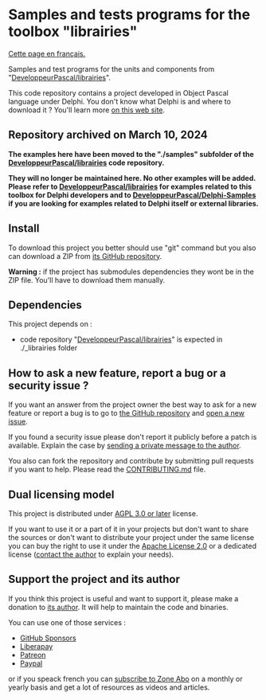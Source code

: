 # Samples and tests programs for the toolbox "librairies"

[Cette page en français.](LISEZMOI.md)

Samples and test programs for the units and components from "[DeveloppeurPascal/librairies](https://github.com/DeveloppeurPascal/librairies)".

This code repository contains a project developed in Object Pascal language under Delphi. You don't know what Delphi is and where to download it ? You'll learn more [on this web site](https://delphi-resources.developpeur-pascal.fr/).

## Repository archived on March 10, 2024

**The examples here have been moved to the "./samples" subfolder of the [DeveloppeurPascal/librairies](https://github.com/DeveloppeurPascal/librairies) code repository.**

**They will no longer be maintained here. No other examples will be added. Please refer to [DeveloppeurPascal/librairies](https://github.com/DeveloppeurPascal/librairies) for examples related to this toolbox for Delphi developers and to [DeveloppeurPascal/Delphi-Samples](https://github.com/DeveloppeurPascal/Delphi-Samples) if you are looking for examples related to Delphi itself or external libraries.**

## Install

To download this project you better should use "git" command but you also can download a ZIP from [its GitHub repository](https://github.com/DeveloppeurPascal/librairies-samples-and-tests).

**Warning :** if the project has submodules dependencies they wont be in the ZIP file. You'll have to download them manually.

## Dependencies

This project depends on :

* code repository "[DeveloppeurPascal/librairies](https://github.com/DeveloppeurPascal/librairies)" is expected in ./_librairies folder

## How to ask a new feature, report a bug or a security issue ?

If you want an answer from the project owner the best way to ask for a new feature or report a bug is to go to [the GitHub repository](https://github.com/DeveloppeurPascal/librairies-samples-and-tests) and [open a new issue](https://github.com/DeveloppeurPascal/librairies-samples-and-tests/issues).

If you found a security issue please don't report it publicly before a patch is available. Explain the case by [sending a private message to the author](https://developpeur-pascal.fr/nous-contacter.php).

You also can fork the repository and contribute by submitting pull requests if you want to help. Please read the [CONTRIBUTING.md](CONTRIBUTING.md) file.

## Dual licensing model

This project is distributed under [AGPL 3.0 or later](https://choosealicense.com/licenses/agpl-3.0/) license.

If you want to use it or a part of it in your projects but don't want to share the sources or don't want to distribute your project under the same license you can buy the right to use it under the [Apache License 2.0](https://choosealicense.com/licenses/apache-2.0/) or a dedicated license ([contact the author](https://developpeur-pascal.fr/nous-contacter.php) to explain your needs).

## Support the project and its author

If you think this project is useful and want to support it, please make a donation to [its author](https://github.com/DeveloppeurPascal). It will help to maintain the code and binaries.

You can use one of those services :

* [GitHub Sponsors](https://github.com/sponsors/DeveloppeurPascal)
* [Liberapay](https://liberapay.com/PatrickPremartin)
* [Patreon](https://www.patreon.com/patrickpremartin)
* [Paypal](https://www.paypal.com/paypalme/patrickpremartin)

or if you speack french you can [subscribe to Zone Abo](https://zone-abo.fr/nos-abonnements.php) on a monthly or yearly basis and get a lot of resources as videos and articles.
